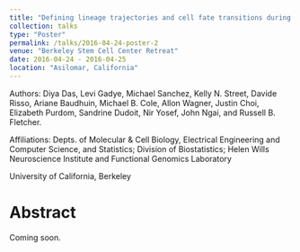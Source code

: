 ```yaml
---
title: "Defining lineage trajectories and cell fate transitions during tissue regeneration using single-cell RNA sequencing."
collection: talks
type: "Poster"
permalink: /talks/2016-04-24-poster-2
venue: "Berkeley Stem Cell Center Retreat"
date: 2016-04-24 - 2016-04-25
location: "Asilomar, California"
---
```


Authors: Diya Das, Levi Gadye, Michael Sanchez, Kelly N. Street, Davide Risso, Ariane Baudhuin, Michael B. Cole, 
Allon Wagner, Justin Choi, Elizabeth Purdom, Sandrine Dudoit, Nir Yosef, John Ngai, and Russell B. Fletcher.

Affiliations: Depts. of Molecular & Cell Biology, Electrical Engineering and Computer Science, and Statistics; Division of Biostatistics; Helen Wills Neuroscience Institute and Functional Genomics Laboratory

University of California, Berkeley

Abstract
======

Coming soon.